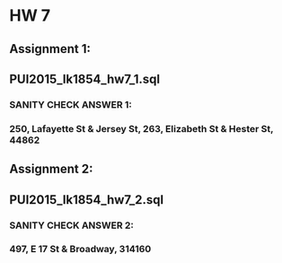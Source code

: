# HW 7

## Assignment 1:
## PUI2015_lk1854_hw7_1.sql

### SANITY CHECK ANSWER 1:
### 250, Lafayette St & Jersey St, 263, Elizabeth St & Hester St, 44862

## Assignment 2:
## PUI2015_lk1854_hw7_2.sql

### SANITY CHECK ANSWER 2:
### 497, E 17 St & Broadway, 314160